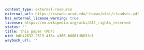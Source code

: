 ```yaml
---
content_type: external-resource
external_url: https://cseweb.ucsd.edu/~hovav/dist/cloudsec.pdf
has_external_license_warning: true
license: https://en.wikipedia.org/wiki/All_rights_reserved
status: ''
title: this paper (PDF)
uid: bdb42632-2519-416c-a366-b080fd683fe1
wayback_url: ''
---
```

